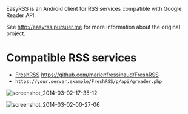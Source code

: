 EasyRSS is an Android client for RSS services compatible with Google Reader API.

See http://easyrss.pursuer.me for more information about the original project.

# Compatible RSS services
* [FreshRSS](http://freshrss.org/) https://github.com/marienfressinaud/FreshRSS
 * `https://your.server.example/FreshRSS/p/api/greader.php`

![screenshot_2014-03-02-17-35-12](https://f.cloud.github.com/assets/1008324/2304613/dd61e240-a22a-11e3-87f3-518f3a8aabca.png)

![screenshot_2014-03-02-00-27-06](https://f.cloud.github.com/assets/1008324/2303004/6701c156-a199-11e3-95b4-dd1db8b17d82.png)
